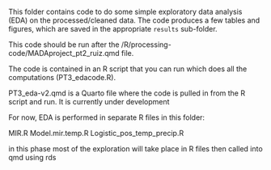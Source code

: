 This folder contains code to do some simple exploratory data analysis (EDA) on the processed/cleaned data.
The code produces a few tables and figures, which are saved in the appropriate `results` sub-folder.

This code should be run after the /R/processing-code/MADAproject_pt2_ruiz.qmd file. 

The code is contained in an R script that you can run which does all the computations (PT3_edacode.R). 

PT3_eda-v2.qmd is a Quarto file where the code is pulled in from the R script and run. It is currently under development

For now, EDA is performed in separate R files in this folder:

MIR.R
Model.mir.temp.R
Logistic_pos_temp_precip.R

in this phase most of the exploration will take place in R files then called into qmd using rds

